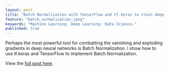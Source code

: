 ```yaml
---
layout: post
title: "Batch Normalization with TensorFlow and tf.keras to train deep neural networks faster"
feature: "batch_normalization.jpeg"
keywords: "Machine Learning. Deep Learning. Data Science."
published: true
---
```


Perhaps the most powerful tool for combatting the vanishing and exploding gradients in deep neural networks is Batch Normalization. I show how to use tf.keras and TensorFlow to implement Batch Normalization.

View the [full post here](https://towardsdatascience.com/how-to-use-batch-normalization-with-tensorflow-and-tf-keras-to-train-deep-neural-networks-faster-60ba4d054b73).

